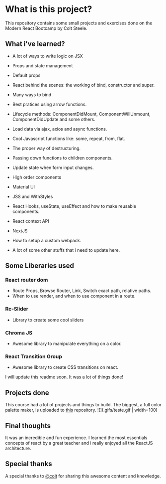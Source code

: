 # What is this project?

This repository contains some small projects and exercises done on the Modern React Bootcamp by Colt Steele.

## What i've learned?
- A lot of ways to write logic on JSX
- Props and state management    
- Default props
- React behind the scenes: the working of bind, constructor and super.
- Many ways to bind
- Best pratices using arrow functions.
- Lifecycle methods: ComponentDidMount, ComponentWillUnmount, ComponentDidUpdate and some others.
- Load data via ajax, axios and async functions.
- Cool Javascript functions like: some, repeat, from, flat.
- The proper way of destructuring.
- Passing down functions to children components.
- Update state when form input changes.
- High order components
- Material UI
- JSS and WithStyles
- React Hooks, useState, useEffect and how to make reusable components.
- React context API
- NextJS
- How to setup a custom webpack.

- A lot of some other stuffs that i need to update here.

## Some Liberaries used
### React router dom
- Route Props, Browse Router, Link, Switch exact path, relative paths.
- When to use render, and when to use component in a route.
### Rc-Slider
- Library to create some cool sliders
### Chroma JS
- Awesome library to manipulate everything on a color.
### React Transition Group
- Awesome library to create CSS transitions on react.

I will update this readme soon. It was a lot of things done!

## Projects done
This course had a lot of projects and things to build. The biggest, a full color palette maker, is uploaded to [this](https://github.com/vinioo/colorproject) repository.
![](.gifs/teste.gif | width=100)


## Final thoughts

It was an incredible and fun experience. I learned the most essentials concepts of react by a great teacher and i really enjoyed all the ReactJS architecture.

## Special thanks
A special thanks to [@colt](https://github.com/Colt) for sharing this awesome content and knowledge.
